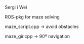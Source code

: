 Sergi i Wei

ROS-pkg for maze solving

maze_script.cpp -> avoid obstacles

maze_gir.cpp -> 90º navigation
